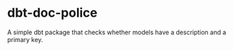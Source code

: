 # dbt-doc-police
A simple dbt package that checks whether models have a description and a primary key.
